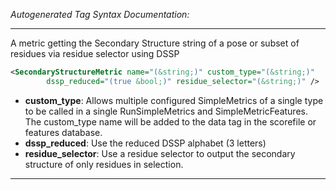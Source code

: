 <!-- THIS IS AN AUTOGENERATED FILE: Don't edit it directly, instead change the schema definition in the code itself. -->

_Autogenerated Tag Syntax Documentation:_

---
A metric getting the Secondary Structure string of a pose or subset of residues via residue selector using DSSP

```xml
<SecondaryStructureMetric name="(&string;)" custom_type="(&string;)"
        dssp_reduced="(true &bool;)" residue_selector="(&string;)" />
```

-   **custom_type**: Allows multiple configured SimpleMetrics of a single type to be called in a single RunSimpleMetrics and SimpleMetricFeatures. 
 The custom_type name will be added to the data tag in the scorefile or features database.
-   **dssp_reduced**: Use the reduced DSSP alphabet (3 letters)
-   **residue_selector**: Use a residue selector to output the secondary structure of only residues in selection.

---
